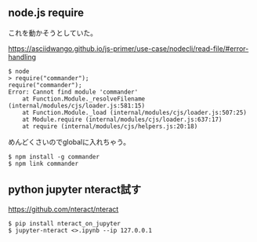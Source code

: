 ## node.js require

これを動かそうとしていた。

https://asciidwango.github.io/js-primer/use-case/nodecli/read-file/#error-handling

```console
$ node
> require("commander");
require("commander");
Error: Cannot find module 'commander'
    at Function.Module._resolveFilename (internal/modules/cjs/loader.js:581:15)
    at Function.Module._load (internal/modules/cjs/loader.js:507:25)
    at Module.require (internal/modules/cjs/loader.js:637:17)
    at require (internal/modules/cjs/helpers.js:20:18)
```

めんどくさいのでglobalに入れちゃう。

```console
$ npm install -g commander
$ npm link commander
```

## python jupyter nteract試す

https://github.com/nteract/nteract


```console
$ pip install nteract_on_jupyter
$ jupyter-nteract <>.ipynb --ip 127.0.0.1
```
